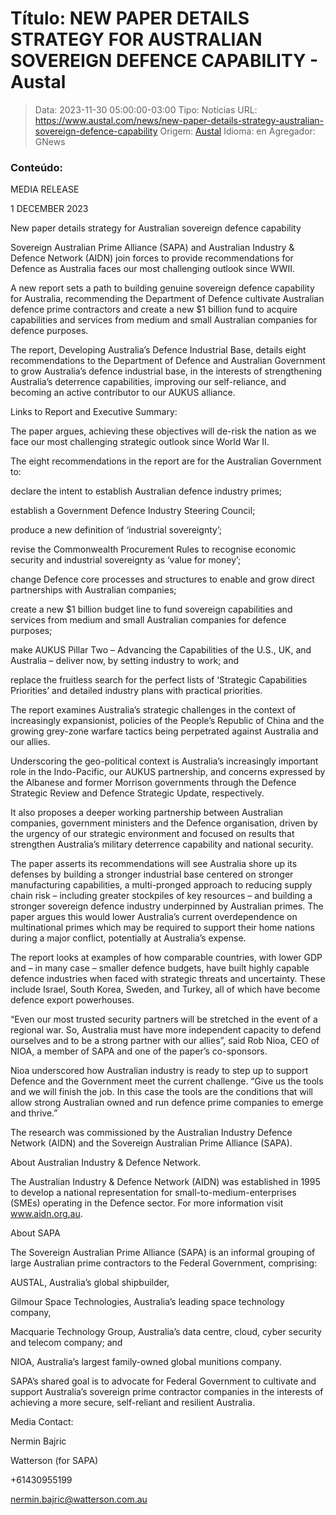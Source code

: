 # Título: NEW PAPER DETAILS STRATEGY FOR AUSTRALIAN SOVEREIGN DEFENCE CAPABILITY - Austal

>Data: 2023-11-30 05:00:00-03:00
>Tipo: Notícias
>URL: https://www.austal.com/news/new-paper-details-strategy-australian-sovereign-defence-capability
>Origem: [Austal](https://www.austal.com)
>Idioma: en
>Agregador: GNews

### Conteúdo:

MEDIA RELEASE

1 DECEMBER 2023

New paper details strategy for Australian sovereign defence capability

Sovereign Australian Prime Alliance (SAPA) and Australian Industry & Defence Network (AIDN) join forces to provide recommendations for Defence as Australia faces our most challenging outlook since WWII.

A new report sets a path to building genuine sovereign defence capability for Australia, recommending the Department of Defence cultivate Australian defence prime contractors and create a new $1 billion fund to acquire capabilities and services from medium and small Australian companies for defence purposes.

The report, Developing Australia’s Defence Industrial Base, details eight recommendations to the Department of Defence and Australian Government to grow Australia’s defence industrial base, in the interests of strengthening Australia’s deterrence capabilities, improving our self-reliance, and becoming an active contributor to our AUKUS alliance.

Links to Report and Executive Summary:

The paper argues, achieving these objectives will de-risk the nation as we face our most challenging strategic outlook since World War II.

The eight recommendations in the report are for the Australian Government to:

declare the intent to establish Australian defence industry primes;

establish a Government Defence Industry Steering Council;

produce a new definition of ‘industrial sovereignty’;

revise the Commonwealth Procurement Rules to recognise economic security and industrial sovereignty as ‘value for money’;

change Defence core processes and structures to enable and grow direct partnerships with Australian companies;

create a new $1 billion budget line to fund sovereign capabilities and services from medium and small Australian companies for defence purposes;

make AUKUS Pillar Two – Advancing the Capabilities of the U.S., UK, and Australia – deliver now, by setting industry to work; and

replace the fruitless search for the perfect lists of ‘Strategic Capabilities Priorities’ and detailed industry plans with practical priorities.

The report examines Australia’s strategic challenges in the context of increasingly expansionist, policies of the People’s Republic of China and the growing grey-zone warfare tactics being perpetrated against Australia and our allies.

Underscoring the geo-political context is Australia’s increasingly important role in the Indo-Pacific, our AUKUS partnership, and concerns expressed by the Albanese and former Morrison governments through the Defence Strategic Review and Defence Strategic Update, respectively.

It also proposes a deeper working partnership between Australian companies, government ministers and the Defence organisation, driven by the urgency of our strategic environment and focused on results that strengthen Australia’s military deterrence capability and national security.

The paper asserts its recommendations will see Australia shore up its defenses by building a stronger industrial base centered on stronger manufacturing capabilities, a multi-pronged approach to reducing supply chain risk – including greater stockpiles of key resources – and building a stronger sovereign defence industry underpinned by Australian primes. The paper argues this would lower Australia’s current overdependence on multinational primes which may be required to support their home nations during a major conflict, potentially at Australia’s expense.

The report looks at examples of how comparable countries, with lower GDP and – in many case – smaller defence budgets, have built highly capable defence industries when faced with strategic threats and uncertainty. These include Israel, South Korea, Sweden, and Turkey, all of which have become defence export powerhouses.

“Even our most trusted security partners will be stretched in the event of a regional war. So, Australia must have more independent capacity to defend ourselves and to be a strong partner with our allies”, said Rob Nioa, CEO of NIOA, a member of SAPA and one of the paper’s co-sponsors.

Nioa underscored how Australian industry is ready to step up to support Defence and the Government meet the current challenge. “Give us the tools and we will finish the job. In this case the tools are the conditions that will allow strong Australian owned and run defence prime companies to emerge and thrive.”

The research was commissioned by the Australian Industry Defence Network (AIDN) and the Sovereign Australian Prime Alliance (SAPA).

About Australian Industry & Defence Network.

The Australian Industry & Defence Network (AIDN) was established in 1995 to develop a national representation for small-to-medium-enterprises (SMEs) operating in the Defence sector. For more information visit www.aidn.org.au.

About SAPA

The Sovereign Australian Prime Alliance (SAPA) is an informal grouping of large Australian prime contractors to the Federal Government, comprising:

AUSTAL, Australia’s global shipbuilder,

Gilmour Space Technologies, Australia’s leading space technology company,

Macquarie Technology Group, Australia’s data centre, cloud, cyber security and telecom company; and

NIOA, Australia’s largest family-owned global munitions company.

SAPA’s shared goal is to advocate for Federal Government to cultivate and support Australia’s sovereign prime contractor companies in the interests of achieving a more secure, self-reliant and resilient Australia.

Media Contact:

Nermin Bajric

Watterson (for SAPA)

+61430955199

nermin.bajric@watterson.com.au
